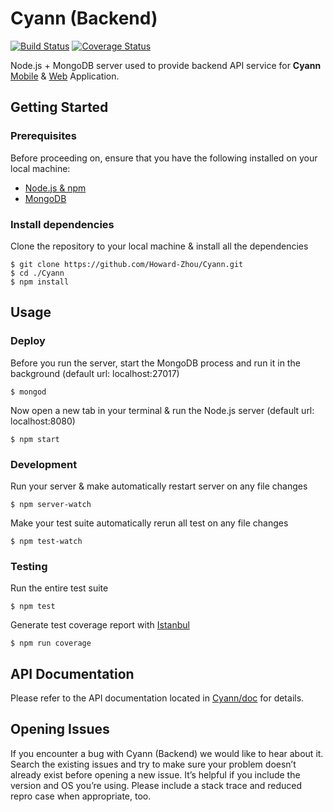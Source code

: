 # Cyann (Backend)
[![Build Status](https://travis-ci.org/Cyann-UBC/Cyann.svg?branch=master)](https://travis-ci.org/Cyann-UBC/Cyann)
[![Coverage Status](https://coveralls.io/repos/github/Cyann-UBC/Cyann/badge.svg?branch=master)](https://coveralls.io/github/Cyann-UBC/Cyann?branch=master)

Node.js + MongoDB server used to provide backend API service for **Cyann** [Mobile](https://github.com/Cyann-UBC/cyann_mobile) & [Web](https://github.com/Howard-Zhou/cyann_front) Application.

## Getting Started

### Prerequisites
Before proceeding on, ensure that you have the following installed on your local machine:
- [Node.js & npm](https://docs.npmjs.com/getting-started/installing-node)
- [MongoDB](https://docs.mongodb.com/v3.2/installation/)

### Install dependencies
Clone the repository to your local machine & install all the dependencies
```
$ git clone https://github.com/Howard-Zhou/Cyann.git
$ cd ./Cyann
$ npm install
```

## Usage

### Deploy
Before you run the server, start the MongoDB process and run it in the background (default url: localhost:27017)
``` 
$ mongod
```
Now open a new tab in your terminal & run the Node.js server (default url: localhost:8080)
```
$ npm start
```

### Development
Run your server & make automatically restart server on any file changes
``` 
$ npm server-watch
```
Make your test suite automatically rerun all test on any file changes
```
$ npm test-watch
```

### Testing
Run the entire test suite
``` 
$ npm test
```
Generate test coverage report with [Istanbul](https://github.com/gotwarlost/istanbul)
```
$ npm run coverage
```

## API Documentation
Please refer to the API documentation located in [Cyann/doc](https://github.com/Cyann-UBC/Cyann/tree/master/docs) for details.

## Opening Issues
If you encounter a bug with Cyann (Backend) we would like to hear about it. Search the existing issues and try to make sure your problem doesn’t already exist before opening a new issue. It’s helpful if you include the version and OS you’re using. Please include a stack trace and reduced repro case when appropriate, too.
